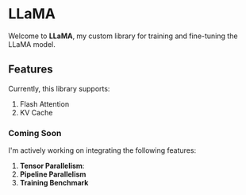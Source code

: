 # LLaMA

Welcome to **LLaMA**, my custom library for training and fine-tuning the LLaMA model.

## Features

Currently, this library supports:

1. Flash Attention
2. KV Cache

### Coming Soon

I'm actively working on integrating the following features:

1. **Tensor Parallelism**: 
2. **Pipeline Parallelism**
3. **Training Benchmark**
